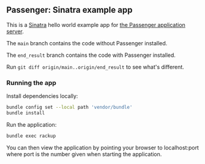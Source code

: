 ## Passenger: Sinatra example app

This is a [Sinatra](http://www.sinatrarb.com/) hello world example app for [the Passenger application server](https://www.phusionpassenger.com/).

The `main` branch contains the code without Passenger installed.

The `end_result` branch contains the code with Passenger installed.

Run `git diff origin/main..origin/end_result` to see what's different.

### Running the app

Install dependencies locally:

```bash
bundle config set --local path 'vendor/bundle'
bundle install
```

Run the application:

```bash
bundle exec rackup
```

You can then view the application by pointing your browser to localhost:port where port is the number given when starting the application.
